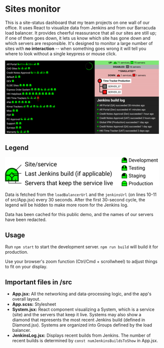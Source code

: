 # Sites monitor

This is a site-status dashboard that my team projects on one wall of our office. It uses React to visualize data from Jenkins and from our Barracuda load balancer. It provides cheerful reassurance that all our sites are still up; if one of them goes down, it lets us know which site has gone down and which servers are responsible. It's designed to monitor a large number of sites with **no interaction** -- when something goes wrong it will tell you where to look without a single keypress or mouse click.

![Demo](demo.png)

## Legend

![Legend](legend-black.svg)

Data is fetched from the `loadBalancerUrl` and the `jenkinsUrl` (on lines 10-11 of src/App.jsx) every 30 seconds. After the first 30-second cycle, the legend will be hidden to make more room for the Jenkins log.

Data has been cached for this public demo, and the names of our servers have been redacted.

## Usage

Run `npm start` to start the development server. `npm run build` will build it for production.

Use your browser's zoom function (Ctrl/Cmd + scrollwheel) to adjust things to fit on your display.

## Important files in /src

- **App.jsx:** All the networking and data-processing logic, and the app's overall layout.
- **App.scss:** Stylesheet
- **System.jsx:** React component visualizing a System, which is a service (site) and the servers that keep it live. Systems may also show a diamond that represents the most recent Jenkins build (defined in Diamond.jsx). Systems are organized into Groups defined by the load balancer.
- **JenkinsLog.jsx:** Displays recent builds from Jenkins. The number of recent builds is determined by `const numJenkinsBuildsToShow` in App.jsx.
